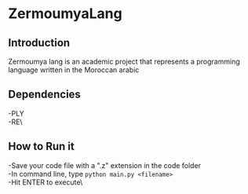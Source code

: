 # ZermoumyaLang
## Introduction
Zermoumya lang is an academic project that represents a programming language written in the Moroccan arabic
## Dependencies
-PLY\
-RE\
## How to Run it
-Save your code file with a ".z" extension in the code folder\
-In command line, type ```python main.py <filename>```\
-Hit ENTER to execute\
